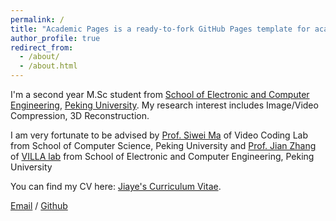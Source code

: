 ```yaml
---
permalink: /
title: "Academic Pages is a ready-to-fork GitHub Pages template for academic personal websites"
author_profile: true
redirect_from: 
  - /about/
  - /about.html
---
```

I'm a second year M.Sc student from [School of Electronic and Computer Engineering](https://www.ece.pku.edu.cn/en/About/Welcome_to_SECE.htm), [Peking University](https://www.pku.edu.cn/). My research interest includes Image/Video Compression, 3D Reconstruction.

I am very fortunate to be advised by [Prof. Siwei Ma](https://cs.pku.edu.cn/info/1236/2106.htm) of Video Coding Lab from School of Computer Science, Peking University and [Prof. Jian Zhang](https://jianzhang.tech/) of [VILLA lab](https://villa.jianzhang.tech/) from School of Electronic and Computer Engineering, Peking University

You can find my CV here: [Jiaye's Curriculum Vitae](../assets/Curriculum_Vitae.pdf).

[Email](mailto:jyfu@stu.pku.edu.cn) / [Github](https://github.com/jyfu-vcl)

